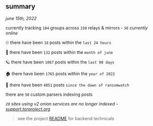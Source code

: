 
## summary
_june 15th, 2022_

currently tracking `104` groups across `150` relays & mirrors - _`56` currently online_

⏲ there have been `18` posts within the `last 24 hours`

🦈 there have been `132` posts within the `month of june`

🪐 there have been `1067` posts within the `last 90 days`

🏚 there have been `1765` posts within the `year of 2022`

🦕 there have been `4051` posts `since the dawn of ransomwatch`

there are `50` custom parsers indexing posts

_`20` sites using v2 onion services are no longer indexed - [support.torproject.org](https://support.torproject.org/onionservices/v2-deprecation/)_

> see the project [README](https://github.com/joshhighet/ransomwatch#ransomwatch--) for backend technicals

